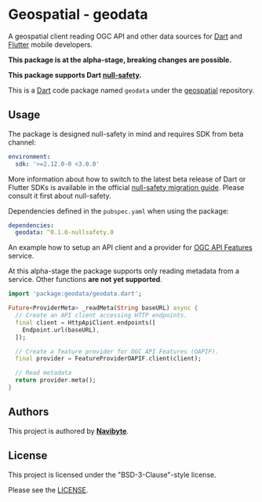 # Geospatial - geodata

A geospatial client reading OGC API and other data sources for 
[Dart](https://dart.dev/) and [Flutter](https://flutter.dev/) mobile developers.

**This package is at the alpha-stage, breaking changes are possible.** 

**This package supports Dart [null-safety](https://dart.dev/null-safety).**

This is a [Dart](https://dart.dev/) code package named `geodata` under the 
[geospatial](https://github.com/navibyte/geospatial) repository. 

## Usage

The package is designed null-safety in mind and requires SDK from beta channel:

```yaml
environment:
  sdk: '>=2.12.0-0 <3.0.0'
```

More information about how to switch to the latest beta release of Dart or 
Flutter SDKs is available in the official 
[null-safety migration guide](https://dart.dev/null-safety/migration-guide).
Please consult it first about null-safety.

Dependencies defined in the `pubspec.yaml` when using the package:

```yaml
dependencies:
  geodata: ^0.1.0-nullsafety.0  
```

An example how to setup an API client and a provider for 
<a href="https://ogcapi.ogc.org/features/">OGC API Features</a> service.

At this alpha-stage the package supports only reading metadata from a service.
Other functions **are not yet supported**.

```dart
import 'package:geodata/geodata.dart';

Future<ProviderMeta> _readMeta(String baseURL) async {
  // Create an API client accessing HTTP endpoints.
  final client = HttpApiClient.endpoints([
    Endpoint.url(baseURL),
  ]);

  // Create a feature provider for OGC API Features (OAPIF).
  final provider = FeatureProviderOAPIF.client(client);

  // Read metadata 
  return provider.meta();
}
```

## Authors

This project is authored by **[Navibyte](https://navibyte.com)**.

## License

This project is licensed under the "BSD-3-Clause"-style license.

Please see the [LICENSE](LICENSE).

